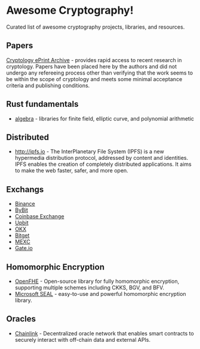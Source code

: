 # Awesome Cryptography!

Curated list of awesome cryptography projects, libraries, and resources.

## Papers

[Cryptology ePrint Archive](https://eprint.iacr.org) - provides rapid access to recent research in cryptology. Papers have been placed here by the authors and did not undergo any refereeing process other than verifying that the work seems to be within the scope of cryptology and meets some minimal acceptance criteria and publishing conditions.

## Rust fundamentals

+ [algebra](https://github.com/arkworks-rs/algebra) - libraries for finite field, elliptic curve, and polynomial arithmetic

## Distributed

+ http://ipfs.io - The InterPlanetary File System (IPFS) is a new hypermedia distribution protocol, addressed by content and identities. IPFS enables the creation of completely distributed applications. It aims to make the web faster, safer, and more open.

## Exchangs

+ [Binance](https://www.binance.com/)
+ [ByBit](http://www.bybit.com/)
+ [Coinbase Exchange](https://exchange.coinbase.com)
+ [Upbit](https://upbit.com/)
+ [OKX](https://www.okx.com/)
+ [Bitget](https://www.bitget.com)
+ [MEXC](https://www.mexc.com/)
+ [Gate.io](https://gate.io/)

## Homomorphic Encryption

* [OpenFHE](https://github.com/openfheorg/openfhe-development) - Open-source library for fully homomorphic encryption, supporting multiple schemes including CKKS, BGV, and BFV.
* [Microsoft SEAL](https://github.com/microsoft/SEAL) - easy-to-use and powerful homomorphic encryption library.

## Oracles

* [Chainlink](https://chain.link/) - Decentralized oracle network that enables smart contracts to securely interact with off-chain data and external APIs.

